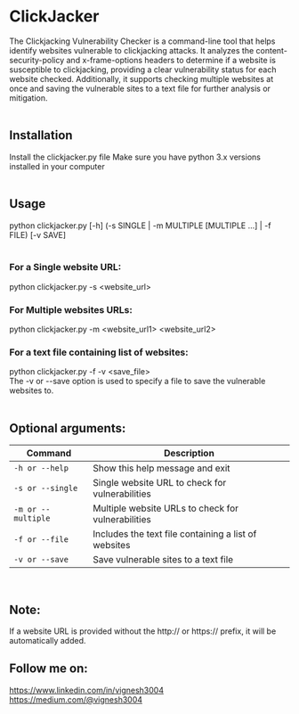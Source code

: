 # ClickJacker
The Clickjacking Vulnerability Checker is a command-line tool that helps identify websites vulnerable to clickjacking attacks. It analyzes the content-security-policy and x-frame-options headers to determine if a website is susceptible to clickjacking, providing a clear vulnerability status for each website checked. Additionally, it supports checking multiple websites at once and saving the vulnerable sites to a text file for further analysis or mitigation.
<br> 
<br>
## Installation
Install the clickjacker.py file 
Make sure you have python 3.x versions installed in your computer
<br>
<br>
## Usage 
python clickjacker.py [-h] (-s SINGLE | -m MULTIPLE [MULTIPLE ...] | -f FILE) [-v SAVE]
<br>
<br>
### For a Single website URL: 
python clickjacker.py -s <website_url>
<br>
### For Multiple websites URLs:
python clickjacker.py -m <website_url1> <website_url2>
<br>
### For a text file containing list of websites:
python clickjacker.py -f <filename> -v <save_file>
<br>
The -v or --save option is used to specify a file to save the vulnerable websites to.
<br>
<br>
## Optional arguments:
| Command | Description |
| --- | --- |
| `-h or --help ` | Show this help message and exit |
| `-s or --single` | Single website URL to check for vulnerabilities |
| `-m or --multiple` | Multiple website URLs to check for vulnerabilities |
| `-f or --file` | Includes the text file containing a list of websites |
| `-v or --save` | Save vulnerable sites to a text file |
<br>

## Note: <br>
If a website URL is provided without the http:// or https:// prefix, it will be automatically added.
 
## Follow me on: <br>
https://www.linkedin.com/in/vignesh3004 <br>
https://medium.com/@vignesh3004

